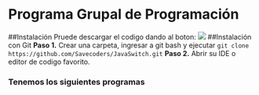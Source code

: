 # Programa Grupal de Programación
##Instalación
Pruede descargar el codigo dando al boton:
![](https://github.com/Savecoders/JavaSwitch/img/download.png)
##Instalación con Git
**Paso 1.** Crear una carpeta, ingresar a git bash y ejecutar
`git clone https://github.com/Savecoders/JavaSwitch.git`
**Paso 2.** Abrir su IDE o editor de codigo favorito.
### Tenemos los siguientes programas

```java



```

